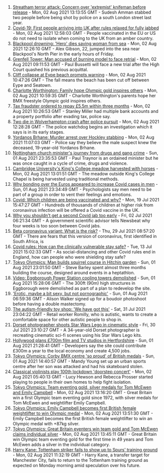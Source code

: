 1. [Streatham terror attack: Concern over 'extremist' knifeman before release](https://www.bbc.co.uk/news/uk-england-london-58057162) - Mon, 02 Aug 2021 13:13:55 GMT - Sudesh Amman stabbed two people before being shot by police on a south London street last year.
2. [Covid-19: First people arriving into UK after rules relaxed for fully jabbed](https://www.bbc.co.uk/news/uk-58050538) - Mon, 02 Aug 2021 12:58:03 GMT - People vaccinated in the EU or US do not need to isolate when coming to the UK from an amber country.
3. [Blackpool drowning: 'Hero' dies saving woman from sea](https://www.bbc.co.uk/news/uk-england-lancashire-58055884) - Mon, 02 Aug 2021 12:26:10 GMT - Alex Gibson, 22, jumped into the sea near Blackpool's North Pier in the early hours of Friday.
4. [Grenfell Tower: Man accused of burning model to face retrial](https://www.bbc.co.uk/news/uk-england-london-58054431) - Mon, 02 Aug 2021 09:11:53 GMT - Paul Bussetti will face a new trial after the High Court quashed his previous acquittal.
5. [Cliff collapse at Eype beach prompts warning](https://www.bbc.co.uk/news/uk-england-dorset-58053050) - Mon, 02 Aug 2021 10:47:26 GMT - The fall means the beach has been cut off between Eype and Seatown.
6. [Charlotte Worthington: Family hope Olympic gold inspires others](https://www.bbc.co.uk/news/uk-england-manchester-58033770) - Mon, 02 Aug 2021 10:59:35 GMT - Charlotte Worthington's parents hope her BMX freestyle Olympic gold inspires others.
7. [Tax fraudster ordered to repay £5.5m within three months](https://www.bbc.co.uk/news/uk-england-tyne-58055929) - Mon, 02 Aug 2021 10:26:53 GMT - Stanley Miller had multiple bank accounts and a property portfolio after evading tax, police say.
8. [Two die in Wolverhampton crash after police pursuit](https://www.bbc.co.uk/news/uk-england-birmingham-58056728) - Mon, 02 Aug 2021 12:28:28 GMT - The police watchdog begins an investigation which it says is in its early stages.
9. [Yordanos Brhane: Murder arrest over Hockley stabbing](https://www.bbc.co.uk/news/uk-england-birmingham-58057890) - Mon, 02 Aug 2021 11:07:03 GMT - Police say they believe the male suspect knew the deceased, 19-year-old Yordanos Brhane.
10. [Nottingham church minister's journey from drugs and gang crime](https://www.bbc.co.uk/news/uk-england-nottinghamshire-56940634) - Sun, 01 Aug 2021 23:35:53 GMT - Paul Traynor is an ordained minister but he was once caught in a cycle of crime, drugs and violence.
11. [Cambridge University's King's College meadow harvested with horses](https://www.bbc.co.uk/news/uk-england-cambridgeshire-58057800) - Mon, 02 Aug 2021 13:01:51 GMT - The meadow outside King's College Chapel is being harvested using traditional methods.
12. [Why bonding over the Euros appeared to increase Covid cases in men](https://www.bbc.co.uk/news/health-58015593) - Sun, 01 Aug 2021 23:34:49 GMT - Psychologists say men need to be part of a group in order to vent their feelings and emotions.
13. [Covid: Which children are being vaccinated and why?](https://www.bbc.co.uk/news/health-57888429) - Mon, 19 Jul 2021 15:47:27 GMT - Hundreds of thousands of children at higher risk from coronavirus infection will be offered a Covid vaccine in the UK.
14. [Why you shouldn't get a second Covid jab too early](https://www.bbc.co.uk/news/newsbeat-57682233) - Fri, 02 Jul 2021 06:21:34 GMT - A government scientific advisor tells Newsbeat why four weeks is too soon between Covid jabs.
15. [Beta coronavirus variant: What is the risk?](https://www.bbc.co.uk/news/health-55534727) - Thu, 29 Jul 2021 08:57:20 GMT - There are fears that this version of coronavirus, first identified in South Africa, is
16. [Covid rules: How can the clinically vulnerable stay safe?](https://www.bbc.co.uk/news/health-51997151) - Tue, 13 Jul 2021 15:02:33 GMT - As social-distancing and other Covid rules end in England, how can people who were shielding stay safe?
17. [Tokyo Olympics: Man builds squirrel course in Hitchin garden](https://www.bbc.co.uk/news/uk-england-beds-bucks-herts-58004533) - Sun, 01 Aug 2021 23:01:50 GMT - Steve Barley spent almost three months building the course, designed around events in a heptathlon.
18. [Video: Eggborough Power Station cooling towers demolished](https://www.bbc.co.uk/news/uk-england-york-north-yorkshire-58050113) - Sun, 01 Aug 2021 15:28:06 GMT - The 300ft (90m) high structures in Eggborough were demolished as part of a plan to redevelop the site.
19. ['Erotic, maybe a bit sexy, but not pornographic'](https://www.bbc.co.uk/news/uk-england-derbyshire-57893530) - Sun, 01 Aug 2021 06:59:36 GMT - Alison Walker signed up for a boudoir photoshoot before having a double mastectomy.
20. [The autism-friendly toy shop: 'We have got this'](https://www.bbc.co.uk/news/uk-england-58026672) - Sat, 31 Jul 2021 23:04:22 GMT - Retail worker Romilly, who is autistic, wants to create a comfortable space for other autistic people to shop in.
21. [Dorset photographer shoots Star Wars Lego in cinematic style](https://www.bbc.co.uk/news/uk-england-dorset-58015659) - Fri, 30 Jul 2021 23:10:27 GMT - A 34-year-old Dorset photographer is recreating cinematic sci-fi scenes using his Star Wars Lego kits.
22. [Hollywood plans £700m film and TV studios in Hertfordshire](https://www.bbc.co.uk/news/uk-england-beds-bucks-herts-58029042) - Sun, 01 Aug 2021 21:28:41 GMT - Developers say the site could contribute £300m a year to the local economy and create 4,500 jobs.
23. [Tokyo Olympics: Corby BMX centre 'so proud' of British medals](https://www.bbc.co.uk/news/uk-england-northamptonshire-58047338) - Sun, 01 Aug 2021 14:40:57 GMT - Mandy Young set up an urban sports centre after her son was attacked and had his skateboard stolen.
24. [Classical violinists play 100th lockdown 'doorstep concert'](https://www.bbc.co.uk/news/uk-england-somerset-58026147) - Mon, 02 Aug 2021 05:40:13 GMT - Lucy Hewson and Rebecca Prosser started playing to people in their own homes to help fight isolation.
25. [Tokyo Olympics: Team eventing gold, silver medals for Tom McEwen and Emily Campbell](https://www.bbc.co.uk/sport/olympics/58052368) - Mon, 02 Aug 2021 13:16:20 GMT - Great Britain win a first Olympic team eventing gold since 1972, with silver medals for Tom McEwen and weightlifter Emily Campbell.
26. [Tokyo Olympics: Emily Campbell becomes first British female weightlifter to win Olympic medal](https://www.bbc.co.uk/sport/olympics/58059401) - Mon, 02 Aug 2021 13:51:30 GMT - Emily Campbell becomes the first British female weightlifter to win an Olympic medal with +87kg silver.
27. [Tokyo Olympics: Great Britain eventers win team gold and Tom McEwen claims individual silver](https://www.bbc.co.uk/sport/olympics/58047135) - Mon, 02 Aug 2021 13:45:11 GMT - Great Britain win Olympic team eventing gold for the first time in 49 years and Tom McEwen adds a silver in the individual category.
28. [Harry Kane: Tottenham striker fails to show up to Spurs' training ground](https://www.bbc.co.uk/sport/football/58053653) - Mon, 02 Aug 2021 11:32:19 GMT - Harry Kane, a transfer target for Manchester City, fails to return to the Tottenham training ground as expected on Monday morning amid speculation over his future.
